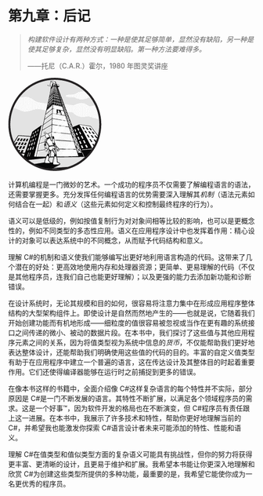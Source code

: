 # 第九章：后记

> *构建软件设计有两种方式：一种是使其足够简单，显然没有缺陷，另一种是使其足够复杂，显然没有明显缺陷。第一种方法要难得多。*
> 
> ——托尼（C.A.R.）霍尔，1980 年图灵奖讲座

![](img/opener-img.png)

计算机编程是一门微妙的艺术。一个成功的程序员不仅需要了解编程语言的语法，还需要掌握更多。充分发挥任何编程语言的优势需要深入理解其*机制*（语法元素如何结合在一起）和*语义*（这些元素如何定义和控制最终程序的行为）。

语义可以是低级的，例如按值复制行为对对象间相等比较的影响，也可以是更概念性的，例如不同类型的多态性应用。语义在应用程序设计中也发挥着作用：精心设计的对象可以表达系统中的不同概念，从而赋予代码结构和意义。

理解 C#的机制和语义使我们能够编写出更好地利用语言构造的代码。这带来了几个潜在的好处：更高效地使用内存和处理器资源；更简单、更易理解的代码（不仅是其他程序员，连我们自己也能更好理解）；以及更强的能力去添加新功能和诊断错误。

在设计系统时，无论其规模和目的如何，很容易将注意力集中在形成应用程序整体结构的大型架构组件上。即使设计是自然而然地产生的——也就是说，它随着我们开始创建功能而有机地形成——细粒度的值很容易被忽视或当作在更有趣的系统接口之间传递的微小、被动的数据片段。在本书中，我们探讨了这些值与其他应用程序元素之间的关系，因为将值类型视为系统中信息的*货币*，不仅能帮助我们更好地表达整体设计，还能帮助我们明确使用这些值的代码的目的。丰富的自定义值类型有助于在应用程序中建立一个普遍的语言，这在传达设计及其整体目的时起着重要作用。它们还使得编译器能够在运行时之前捕捉到更多的错误。

在像本书这样的书籍中，全面介绍像 C#这样复杂语言的每个特性并不实际，部分原因是 C#是一门不断发展的语言。其特性不断扩展，以满足各个领域程序员的需求。这是一个好事™，因为软件开发的格局也在不断演变，但 C#程序员有责任跟上这一进展。在本书中，我展示了许多技术和特性，帮助你更好地理解当前的 C#，并希望我也能激发你探索 C#语言设计者未来可能添加的特性、性能和语义。

理解 C#在值类型和值似类型方面的复杂语义可能具有挑战性，但你的努力将获得更丰富、更清晰的设计，且更易于维护和扩展。我希望本书能让你更深入地理解和欣赏 C#为创建这些类型所提供的多种功能，最重要的是，我希望它能使你成为一名更优秀的程序员。
